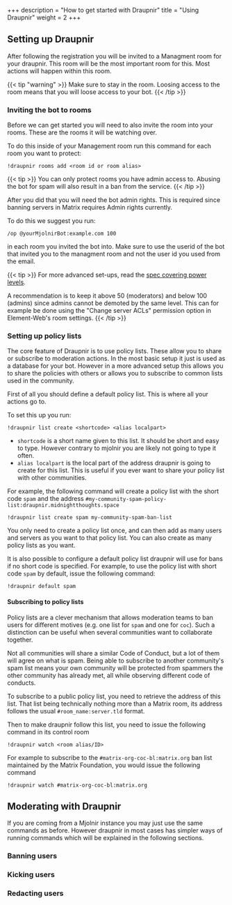 +++
description = "How to get started with Draupnir"
title = "Using Draupnir"
weight = 2
+++

## Setting up Draupnir

After following the registration you will be invited to a Managment room for your draupnir.
This room will be the most important room for this. Most actions will happen within this room.

{{< tip "warning" >}}
Make sure to stay in the room. Loosing access to the room means that you will loose
access to your bot.
{{< /tip >}}

### Inviting the bot to rooms

Before we can get started you will need to also invite the room into your rooms.
These are the rooms it will be watching over.

To do this inside of your Management room run this command for each room you want
to protect:

```
!draupnir rooms add <room id or room alias>
```

{{< tip >}}
You can only protect rooms you have admin access to. Abusing the bot for spam will
also result in a ban from the service.
{{< /tip >}}

After you did that you will need the bot admin rights. This is required since banning
servers in Matrix requires Admin rights currently.

To do this we suggest you run:

```
/op @yourMjolnirBot:example.com 100
```

in each room you invited the bot into. Make sure to use the userid of the bot that invited
you to the managment room and not the user id you used from the email.

{{< tip >}}
For more advanced set-ups, read the [spec covering power levels](https://spec.matrix.org/v1.5/client-server-api/#mroompower_levels).

A recommendation is to keep it above 50 (moderators) and below 100 (admins) since admins cannot be demoted by the same level.
This can for example be done using the "Change server ACLs" permission option in Element-Web's room settings.
{{< /tip >}}

### Setting up policy lists

The core feature of Draupnir is to use policy lists. These allow you to share or subscribe to moderation actions.
In the most basic setup it just is used as a database for your bot. However in a more advanced setup this allows you
to share the policies with others or allows you to subscribe to common lists used in the community.

First of all you should define a default policy list. This is where all your actions go to.

To set this up you run:

```
!draupnir list create <shortcode> <alias localpart>
```

- `shortcode` is a short name given to this list. It should be short and easy to type. However contrary to mjolnir you are likely not going to type it often.
- `alias localpart` is the local part of the address draupnir is going to create for this list.
This is useful if you ever want to share your policy list with other communities.

For example, the following command will create a policy list with the short code `spam` and the address `#my-community-spam-policy-list:draupnir.midnightthoughts.space`

```
!draupnir list create spam my-community-spam-ban-list
```

You only need to create a policy list once, and can then add as many users and servers
as you want to that policy list. You can also create as many policy lists as you want.

It is also possible to configure a default policy list draupnir will use for bans if
no short code is specified.
For example, to use the policy list with short code `spam` by default, issue the following command:

```
!draupnir default spam
```

#### Subscribing to policy lists

Policy lists are a clever mechanism that allows moderation teams to ban users for different motives
(e.g. one list for `spam` and one for `coc`).
Such a distinction can be useful when several communities want to collaborate together.

Not all communities will share a similar Code of Conduct,
but a lot of them will agree on what is spam.
Being able to subscribe to another community's spam list means your own community
will be protected from spammers the other community has already met,
all while observing different code of conducts.

To subscribe to a public policy list, you need to retrieve the address of this list.
That list being technically nothing more than a Matrix room,
its address follows the usual `#room_name:server.tld` format.

Then to make draupnir follow this list, you need to issue the following command in its control room

```
!draupnir watch <room alias/ID>
```

For example to subscribe to the `#matrix-org-coc-bl:matrix.org` ban list maintained
by the Matrix Foundation, you would issue the following command

```
!draupnir watch #matrix-org-coc-bl:matrix.org
```

## Moderating with Draupnir

If you are coming from a Mjolnir instance you may just use the same commands as before.
However draupnir in most cases has simpler ways of running commands which will be explained in
the following sections.

### Banning users

### Kicking users

### Redacting users
